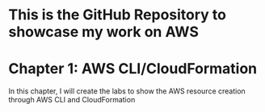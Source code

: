 # This is the GitHub Repository to showcase my work on AWS
# Chapter 1: AWS CLI/CloudFormation

In this chapter, I will create the labs to show the AWS resource creation through AWS CLI and CloudFormation